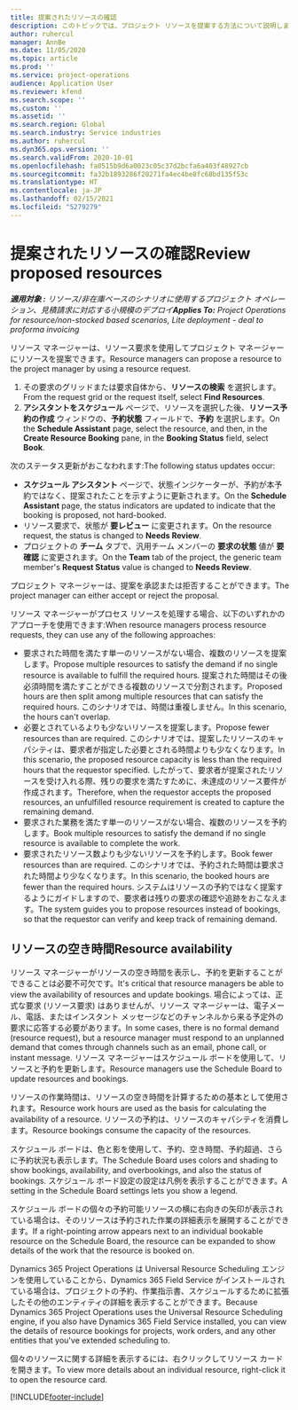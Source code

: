 ```yaml
---
title: 提案されたリソースの確認
description: このトピックでは、プロジェクト リソースを提案する方法について説明します。
author: ruhercul
manager: AnnBe
ms.date: 11/05/2020
ms.topic: article
ms.prod: ''
ms.service: project-operations
audience: Application User
ms.reviewer: kfend
ms.search.scope: ''
ms.custom: ''
ms.assetid: ''
ms.search.region: Global
ms.search.industry: Service industries
ms.author: ruhercul
ms.dyn365.ops.version: ''
ms.search.validFrom: 2020-10-01
ms.openlocfilehash: fa0515b9d6a0023c05c37d2bcfa6a403f48927cb
ms.sourcegitcommit: fa32b1893286f20271fa4ec4be8fc68bd135f53c
ms.translationtype: HT
ms.contentlocale: ja-JP
ms.lasthandoff: 02/15/2021
ms.locfileid: "5279279"
---
```

# <a name="review-proposed-resources"></a><span data-ttu-id="0cc4e-103">提案されたリソースの確認</span><span class="sxs-lookup"><span data-stu-id="0cc4e-103">Review proposed resources</span></span>

<span data-ttu-id="0cc4e-104">_**適用対象 :** リソース/非在庫ベースのシナリオに使用するプロジェクト オペレーション、見積請求に対応する小規模のデプロイ_</span><span class="sxs-lookup"><span data-stu-id="0cc4e-104">_**Applies To:** Project Operations for resource/non-stocked based scenarios, Lite deployment - deal to proforma invoicing_</span></span>

<span data-ttu-id="0cc4e-105">リソース マネージャーは、リソース要求を使用してプロジェクト マネージャーにリソースを提案できます。</span><span class="sxs-lookup"><span data-stu-id="0cc4e-105">Resource managers can propose a resource to the project manager by using a resource request.</span></span>

1. <span data-ttu-id="0cc4e-106">その要求のグリッドまたは要求自体から、**リソースの検索** を選択します。</span><span class="sxs-lookup"><span data-stu-id="0cc4e-106">From the request grid or the request itself, select **Find Resources**.</span></span>
2. <span data-ttu-id="0cc4e-107">**アシスタントをスケジュール** ページで、リソースを選択した後、**リソース予約の作成** ウィンドウの、**予約状態** フィールドで、**予約** を選択します。</span><span class="sxs-lookup"><span data-stu-id="0cc4e-107">On the **Schedule Assistant** page, select the resource, and then, in the **Create Resource Booking** pane, in the **Booking Status** field, select **Book**.</span></span>

<span data-ttu-id="0cc4e-108">次のステータス更新がおこなわれます:</span><span class="sxs-lookup"><span data-stu-id="0cc4e-108">The following status updates occur:</span></span>

- <span data-ttu-id="0cc4e-109">**スケジュール アシスタント** ページで、状態インジケーターが、予約が本予約ではなく、提案されたことを示すように更新されます。</span><span class="sxs-lookup"><span data-stu-id="0cc4e-109">On the **Schedule Assistant** page, the status indicators are updated to indicate that the booking is proposed, not hard-booked.</span></span>
- <span data-ttu-id="0cc4e-110">リソース要求で、状態が **要レビュー** に変更されます。</span><span class="sxs-lookup"><span data-stu-id="0cc4e-110">On the resource request, the status is changed to **Needs Review**.</span></span>
- <span data-ttu-id="0cc4e-111">プロジェクトの **チーム** タブで、汎用チーム メンバーの **要求の状態** 値が **要確認** に変更されます。</span><span class="sxs-lookup"><span data-stu-id="0cc4e-111">On the **Team** tab of the project, the generic team member's **Request Status** value is changed to **Needs Review**.</span></span>

<span data-ttu-id="0cc4e-112">プロジェクト マネージャーは、提案を承認または拒否することができます。</span><span class="sxs-lookup"><span data-stu-id="0cc4e-112">The project manager can either accept or reject the proposal.</span></span>

<span data-ttu-id="0cc4e-113">リソース マネージャーがプロセス リソースを処理する場合、以下のいずれかのアプローチを使用できます:</span><span class="sxs-lookup"><span data-stu-id="0cc4e-113">When resource managers process resource requests, they can use any of the following approaches:</span></span>

- <span data-ttu-id="0cc4e-114">要求された時間を満たす単一のリソースがない場合、複数のリソースを提案します。</span><span class="sxs-lookup"><span data-stu-id="0cc4e-114">Propose multiple resources to satisfy the demand if no single resource is available to fulfill the required hours.</span></span> <span data-ttu-id="0cc4e-115">提案された時間はその後必須時間を満たすことができる複数のリソースで分割されます。</span><span class="sxs-lookup"><span data-stu-id="0cc4e-115">Proposed hours are then split among multiple resources that can satisfy the required hours.</span></span> <span data-ttu-id="0cc4e-116">このシナリオでは、時間は重複しません。</span><span class="sxs-lookup"><span data-stu-id="0cc4e-116">In this scenario, the hours can't overlap.</span></span>
- <span data-ttu-id="0cc4e-117">必要とされているよりも少ないリソースを提案します。</span><span class="sxs-lookup"><span data-stu-id="0cc4e-117">Propose fewer resources than are required.</span></span> <span data-ttu-id="0cc4e-118">このシナリオでは、提案したリソースのキャパシティは、要求者が指定した必要とされる時間よりも少なくなります。</span><span class="sxs-lookup"><span data-stu-id="0cc4e-118">In this scenario, the proposed resource capacity is less than the required hours that the requestor specified.</span></span> <span data-ttu-id="0cc4e-119">したがって、要求者が提案されたリソースを受け入れる際、残りの要求を満たすために、未達成のリソース要件が作成されます。</span><span class="sxs-lookup"><span data-stu-id="0cc4e-119">Therefore, when the requestor accepts the proposed resources, an unfulfilled resource requirement is created to capture the remaining demand.</span></span>
- <span data-ttu-id="0cc4e-120">要求された業務を満たす単一のリソースがない場合、複数のリソースを予約します。</span><span class="sxs-lookup"><span data-stu-id="0cc4e-120">Book multiple resources to satisfy the demand if no single resource is available to complete the work.</span></span>
- <span data-ttu-id="0cc4e-121">要求されたリソース数よりも少ないリソースを予約します。</span><span class="sxs-lookup"><span data-stu-id="0cc4e-121">Book fewer resources than are required.</span></span> <span data-ttu-id="0cc4e-122">このシナリオでは、予約された時間は要求された時間より少なくなります。</span><span class="sxs-lookup"><span data-stu-id="0cc4e-122">In this scenario, the booked hours are fewer than the required hours.</span></span> <span data-ttu-id="0cc4e-123">システムはリソースの予約ではなく提案するようにガイドしますので、要求者は残りの要求の確認や追跡をおこなえます。</span><span class="sxs-lookup"><span data-stu-id="0cc4e-123">The system guides you to propose resources instead of bookings, so that the requestor can verify and keep track of remaining demand.</span></span>

## <a name="resource-availability"></a><span data-ttu-id="0cc4e-124">リソースの空き時間</span><span class="sxs-lookup"><span data-stu-id="0cc4e-124">Resource availability</span></span>

<span data-ttu-id="0cc4e-125">リソース マネージャーがリソースの空き時間を表示し、予約を更新することができることは必要不可欠です。</span><span class="sxs-lookup"><span data-stu-id="0cc4e-125">It's critical that resource managers be able to view the availability of resources and update bookings.</span></span> <span data-ttu-id="0cc4e-126">場合によっては、正式な要求 (リソース要求) はありませんが、リソース マネージャーは、電子メール、電話、またはインスタント メッセージなどのチャンネルから来る予定外の要求に応答する必要があります。</span><span class="sxs-lookup"><span data-stu-id="0cc4e-126">In some cases, there is no formal demand (resource request), but a resource manager must respond to an unplanned demand that comes through channels such as an email, phone call, or instant message.</span></span> <span data-ttu-id="0cc4e-127">リソース マネージャーはスケジュール ボードを使用して、リソースと予約を更新します。</span><span class="sxs-lookup"><span data-stu-id="0cc4e-127">Resource managers use the Schedule Board to update resources and bookings.</span></span>

<span data-ttu-id="0cc4e-128">リソースの作業時間は、リソースの空き時間を計算するための基本として使用されます。</span><span class="sxs-lookup"><span data-stu-id="0cc4e-128">Resource work hours are used as the basis for calculating the availability of a resource.</span></span> <span data-ttu-id="0cc4e-129">リソースの予約は、リソースのキャパシティを消費します。</span><span class="sxs-lookup"><span data-stu-id="0cc4e-129">Resource bookings consume the capacity of the resources.</span></span>

<span data-ttu-id="0cc4e-130">スケジュール ボードは、色と影を使用して、予約、空き時間、予約超過、さらに予約状況も表示します。</span><span class="sxs-lookup"><span data-stu-id="0cc4e-130">The Schedule Board uses colors and shading to show bookings, availability, and overbookings, and also the status of bookings.</span></span> <span data-ttu-id="0cc4e-131">スケジュール ボード設定の設定は凡例を表示することができます。</span><span class="sxs-lookup"><span data-stu-id="0cc4e-131">A setting in the Schedule Board settings lets you show a legend.</span></span>

<span data-ttu-id="0cc4e-132">スケジュール ボードの個々の予約可能リソースの横に右向きの矢印が表示されている場合は、そのリソースは予約された作業の詳細表示を展開することができます。</span><span class="sxs-lookup"><span data-stu-id="0cc4e-132">If a right-pointing arrow appears next to an individual bookable resource on the Schedule Board, the resource can be expanded to show details of the work that the resource is booked on.</span></span>

<span data-ttu-id="0cc4e-133">Dynamics 365 Project Operations は Universal Resource Scheduling エンジンを使用していることから、Dynamics 365 Field Service がインストールされている場合は、プロジェクトの予約、作業指示書、スケジュールするために拡張したその他のエンティティの詳細を表示することができます。</span><span class="sxs-lookup"><span data-stu-id="0cc4e-133">Because Dynamics 365 Project Operations uses the Universal Resource Scheduling engine, if you also have Dynamics 365 Field Service installed, you can view the details of resource bookings for projects, work orders, and any other entities that you've extended scheduling to.</span></span>

<span data-ttu-id="0cc4e-134">個々のリソースに関する詳細を表示するには、右クリックしてリソース カードを開きます。</span><span class="sxs-lookup"><span data-stu-id="0cc4e-134">To view more details about an individual resource, right-click it to open the resource card.</span></span>



[!INCLUDE[footer-include](../includes/footer-banner.md)]